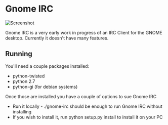 # Gnome IRC

![Screenshot](http://images.rymate.co.uk/images/UemAOd6.png)

Gnome IRC is a very early work in progress of an IRC Client for the GNOME desktop. 
Currently it doesn't have many features.

## Running
You'll need a couple packages installed:

 * python-twisted
 * python 2.7
 * python-gi (for debian systems)
 
Once those are installed you have a couple of options to sue Gnome IRC

 * Run it locally - ./gnome-irc should be enough to run Gnome IRC without installing
 * If you wish to install it, run python setup.py install to install it on your PC

